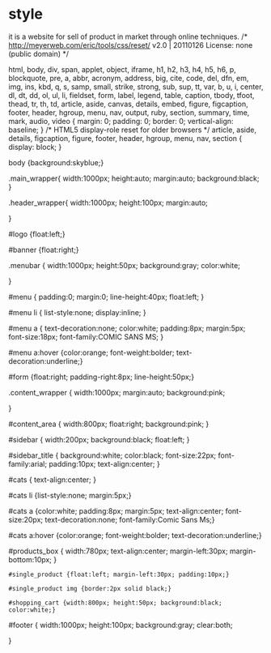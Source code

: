 # style
it is a website for sell of product in market through online techniques.
/* http://meyerweb.com/eric/tools/css/reset/ 
   v2.0 | 20110126
   License: none (public domain)
*/

html, body, div, span, applet, object, iframe,
h1, h2, h3, h4, h5, h6, p, blockquote, pre,
a, abbr, acronym, address, big, cite, code,
del, dfn, em, img, ins, kbd, q, s, samp,
small, strike, strong, sub, sup, tt, var,
b, u, i, center,
dl, dt, dd, ol, ul, li,
fieldset, form, label, legend,
table, caption, tbody, tfoot, thead, tr, th, td,
article, aside, canvas, details, embed, 
figure, figcaption, footer, header, hgroup, 
menu, nav, output, ruby, section, summary,
time, mark, audio, video {
	margin: 0;
	padding: 0;
	border: 0;
	vertical-align: baseline;
}
/* HTML5 display-role reset for older browsers */
article, aside, details, figcaption, figure, 
footer, header, hgroup, menu, nav, section {
	display: block;
}



body {background:skyblue;}



.main_wrapper{
width:1000px;
height:auto;
margin:auto;
background:black;
}

.header_wrapper{
width:1000px;
height:100px;
margin:auto;

}

#logo {float:left;}

#banner {float:right;}

.menubar {
width:1000px;
height:50px;
background:gray;
color:white;

}

#menu {
padding:0;
margin:0;
line-height:40px;
float:left;
}

#menu li {
list-style:none;
display:inline;
}

#menu a {
text-decoration:none;
color:white;
padding:8px;
margin:5px;
font-size:18px;
font-family:COMIC SANS MS;
}

#menu a:hover {color:orange; font-weight:bolder; text-decoration:underline;}

#form {float:right; padding-right:8px; line-height:50px;}

.content_wrapper {
width:1000px;
margin:auto;
background:pink;

}

#content_area {
width:800px;
float:right;
background:pink;
}

#sidebar {
width:200px;
background:black;
float:left;
}

#sidebar_title {
background:white;
color:black;
font-size:22px;
font-family:arial; 
padding:10px;
text-align:center;
}

#cats {
	text-align:center;
}

#cats li {list-style:none; margin:5px;}

#cats a {color:white; padding:8px; margin:5px; text-align:center; font-size:20px; text-decoration:none; font-family:Comic Sans Ms;}

#cats a:hover {color:orange; font-weight:bolder; text-decoration:underline;}



#products_box {
width:780px; 
text-align:center;
margin-left:30px;
margin-bottom:10px; 
}

	#single_product {float:left; margin-left:30px; padding:10px;}
	
	#single_product img {border:2px solid black;}
	
	#shopping_cart {width:800px; height:50px; background:black; color:white;}


#footer {
width:1000px;
height:100px;
background:gray;
clear:both;


}
















